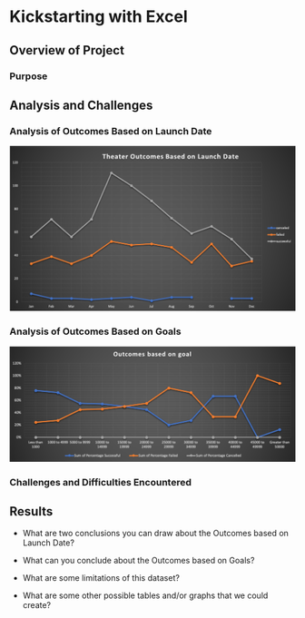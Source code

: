 # Kickstarting with Excel

## Overview of Project

### Purpose

## Analysis and Challenges

### Analysis of Outcomes Based on Launch Date



![Theater_Outcomes_vs_Launch](Resources/Theater_Outcomes_vs_Launch.png)



### Analysis of Outcomes Based on Goals




![Outcomes_based_on_goal](Resources/Outcomes_based_on_goal.png)



### Challenges and Difficulties Encountered




## Results

- What are two conclusions you can draw about the Outcomes based on Launch Date?

- What can you conclude about the Outcomes based on Goals?

- What are some limitations of this dataset?

- What are some other possible tables and/or graphs that we could create?
